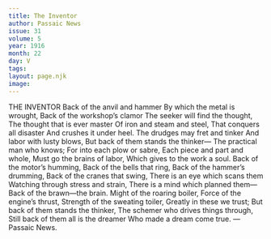 ```yaml
---
title: The Inventor
author: Passaic News
issue: 31
volume: 5
year: 1916
month: 22
day: V
tags:
layout: page.njk
image:
---
```

THE INVENTOR       Back of the anvil and hammer    By which the metal is wrought,    Back of the workshop’s clamor    The seeker will find the thought,    The thought that is ever master    Of iron and steam and steel,    That conquers all disaster    And crushes it under heel.       The drudges may fret and tinker    And labor with lusty blows,    But back of them stands the thinker—    The practical man who knows;    For into each plow or sabre,    Each piece and part and whole,    Must go the brains of labor,    Which gives to the work a soul.       Back of the motor’s humming,    Back of the bells that ring,    Back of the hammer’s drumming,    Back of the cranes that swing,    There is an eye which scans them    Watching through stress and strain,    There is a mind which planned them—    Back of the brawn—the brain.       Might of the roaring boiler,    Force of the engine’s thrust,    Strength of the sweating toiler,    Greatly in these we trust;    But back of them stands the thinker,    The schemer who drives things through,    Still back of them all is the dreamer    Who made a dream come true.       —Passaic News.    
